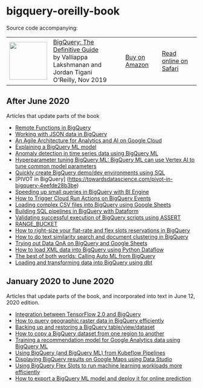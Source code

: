 # bigquery-oreilly-book

Source code accompanying:

<table>
<tr>
  <td>
  <img src="cover.jpeg" height="100"/>
  </td>
  <td>
  <a href="https://www.oreilly.com/library/view/google-bigquery-the/9781492044451/">BigQuery: The Definitive Guide</a> <br/>
  by Valliappa Lakshmanan and Jordan Tigani <br/>
  O'Reilly, Nov 2019
  </td>
  <td>
    <a href="https://amazon.com/Google-BigQuery-Definitive-Warehousing-Analytics/dp/1492044466">Buy on Amazon</a>
  </td>
  <td>
    <a href="https://www.oreilly.com/library/view/google-bigquery-the/9781492044451/">Read online on Safari</a>
  </td>
</table>

## After June 2020
Articles that update parts of the book
* [Remote Functions in BigQuery](https://towardsdatascience.com/remote-functions-in-bigquery-af9921498438)
* [Working with JSON data in BigQuery](https://medium.com/google-cloud/working-with-json-data-in-bigquery-24ca8fd6e90c)
* [An Agile Architecture for Analytics and AI on Google Cloud](https://medium.com/google-cloud/an-agile-architecture-for-analytics-and-ai-on-google-cloud-6415e692591f)
* [Explaining a BigQuery ML model](https://lakshmanok.medium.com/explaining-a-bigquery-ml-model-5cf8d9636ec9)
* [Anomaly detection in time series data using BigQuery ML](https://lakshmanok.medium.com/anomaly-detection-in-time-series-data-using-bigquery-ml-b70e10a9f3ff)
* [Hyperparameter tuning BigQuery ML: BigQuery ML can use Vertex AI to tune common model parameters](https://medium.com/google-cloud/hyperparameter-tuning-directly-within-bigquery-ml-a0affb0991ae)
* [Quickly create BigQuery demo/dev environments using SQL](https://lakshmanok.medium.com/quickly-create-bigquery-demo-dev-environments-using-sql-b14f734f7f96)
* [PIVOT in BigQuery] (https://towardsdatascience.com/pivot-in-bigquery-4eefde28b3be)
* [Speeding up small queries in BigQuery with BI Engine](https://lakshmanok.medium.com/speeding-up-small-queries-in-bigquery-with-bi-engine-4ac8420a2ef0)
* [How to Trigger Cloud Run Actions on BigQuery Events](https://lakshmanok.medium.com/how-to-trigger-cloud-run-actions-on-bigquery-events-e818ee910560)
* [Loading complex CSV files into BigQuery using Google Sheets](https://cloud.google.com/blog/topics/developers-practitioners/loading-complex-csv-files-bigquery-using-google-sheets)
* [Building SQL pipelines in BigQuery with Dataform](https://medium.com/google-cloud/building-sql-pipelines-in-bigquery-with-dataform-part-1-9e96f14ec664)
* [Validating successful execution of BigQuery scripts using ASSERT](https://medium.com/google-cloud/validating-successful-execution-of-bigquery-scripts-using-assert-c82f7ff9cfa8)
* [RANGE_BUCKET](https://stackoverflow.com/questions/62355815/how-do-you-replace-a-value-by-its-percentile-in-bigquery)
* [How to right-size your flat-rate and flex slots reservations in BigQuery](https://medium.com/google-cloud/how-to-move-from-on-demand-pricing-to-reservations-in-bigquery-65552cbebd45)
* [How to do text similarity search and document clustering in BigQuery](https://towardsdatascience.com/how-to-do-text-similarity-search-and-document-clustering-in-bigquery-75eb8f45ab65)
* [Trying out Data QnA on BigQuery and Google Sheets](https://medium.com/daas-labs/trying-out-data-qna-on-bigquery-and-google-sheets-e47939fddf25)
* [How to load XML data into BigQuery using Python Dataflow](https://medium.com/google-cloud/how-to-load-xml-data-into-bigquery-using-python-dataflow-fd1580e4af48)
* [The best of both worlds: Calling Auto ML from BigQuery](https://towardsdatascience.com/the-best-of-both-worlds-calling-auto-ml-from-bigquery-9dfd433a45d6)
* [Loading and transforming data into BigQuery using dbt](https://medium.com/google-cloud/loading-and-transforming-data-into-bigquery-using-dbt-65307ad401cd)


## January 2020 to June 2020
Articles that update parts of the book, and incorporated into text in June 12, 2020 edition.
* [Integration between TensorFlow 2.0 and BigQuery](https://towardsdatascience.com/how-to-read-bigquery-data-from-tensorflow-2-0-efficiently-9234b69165c8)
* [How to query geographic raster data in BigQuery efficiently](https://medium.com/google-cloud/how-to-query-geographic-raster-data-in-bigquery-efficiently-b178b1a5e723)
* [Backing up and restoring a BigQuery table/view/dataset](https://medium.com/google-cloud/how-to-backup-a-bigquery-table-or-dataset-to-google-cloud-storage-and-restore-from-it-6ef7eb322c6d)
* [How to copy a BigQuery dataset from one region to another](https://medium.com/google-cloud/how-to-copy-a-bigquery-dataset-from-one-region-to-another-8388d74da2ac)
* [Training a recommendation model for Google Analytics data using BigQuery ML](https://towardsdatascience.com/training-a-recommendation-model-for-google-analytics-data-using-bigquery-ml-2327f9a2e8e9)
* [Using BigQuery (and BigQuery ML) from Kubeflow Pipelines](https://medium.com/google-cloud/using-bigquery-and-bigquery-ml-from-kubeflow-pipelines-991a2fa4bea8)
* [Displaying BigQuery results on Google Maps using Data Studio](https://medium.com/google-cloud/displaying-bigquery-results-on-google-maps-using-data-studio-bded264bfd53)
* [Using BigQuery Flex Slots to run machine learning workloads more efficiently](https://medium.com/google-cloud/using-bigquery-flex-slots-to-run-machine-learning-workloads-more-efficiently-7fc7f400f7a7)
* [How to export a BigQuery ML model and deploy it for online prediction](https://medium.com/@lakshmanok/how-to-export-a-bigquery-ml-model-and-deploy-it-for-online-prediction-a7e4d44c4c93)
